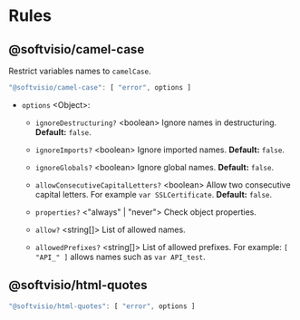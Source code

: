# Rules

## @softvisio/camel-case

Restrict variables names to `camelCase`.

```javascript
"@softvisio/camel-case": [ "error", options ]
```

-   `options` <Object\>:

    -   `ignoreDestructuring?` <boolean\> Ignore names in destructuring. **Default:** `false`.

    -   `ignoreImports?` <boolean\> Ignore imported names. **Default:** `false`.

    -   `ignoreGlobals?` <boolean\> Ignore global names. **Default:** `false`.

    -   `allowConsecutiveCapitalLetters?` <boolean\> Allow two consecutive capital letters. For example `var SSLCertificate`. **Default:** `false`.

    -   `properties?` <"always" | "never"\> Check object properties.

    -   `allow?` <string[]\> List of allowed names.

    -   `allowedPrefixes?` <string[]\> List of allowed prefixes. For example: `[ "API_" ]` allows names such as `var API_test`.

## @softvisio/html-quotes

```javascript
"@softvisio/html-quotes": [ "error", options ]
```
